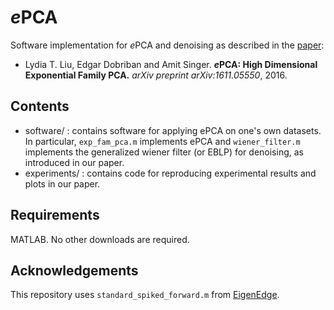 # *e*PCA
Software implementation for *e*PCA and denoising as described in the [paper](http://arxiv.org/abs/1611.05550):
* Lydia T. Liu, Edgar Dobriban and Amit Singer. ***e*****PCA: High Dimensional Exponential Family PCA.**  *arXiv preprint arXiv:1611.05550*, 2016. 


## Contents
* software/ : contains software for applying ePCA on one's own datasets. In particular, ```exp_fam_pca.m``` implements ePCA and ```wiener_filter.m``` implements the generalized wiener filter (or EBLP) for denoising, as introduced in our paper.
* experiments/ : contains code for reproducing experimental results and plots in our paper.

## Requirements
MATLAB. No other downloads are required.

## Acknowledgements
This repository uses ```standard_spiked_forward.m``` from [EigenEdge](https://github.com/dobriban/EigenEdge).

